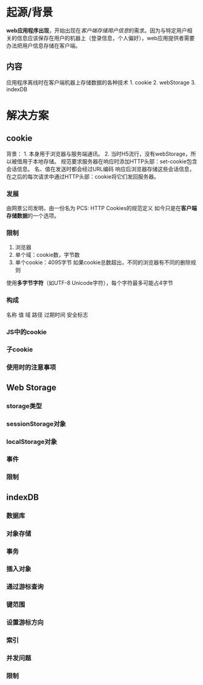 # 起源/背景
**web应用程序出现**，开始出现在*客户端存储用户信息*的需求。因为与特定用户相关的信息应该保存在用户的机器上（登录信息，个人偏好），web应用提供者需要办法把用户信息存储在客户端。
## 内容
应用程序离线时在客户端机器上存储数据的各种技术
	1. cookie
	2. webStorage
	3. indexDB
# 解决方案
## cookie
背景：
	1. 本身用于浏览器与服务端通讯。
	2. 当时H5流行，没有webStorage，所以被借用于本地存储。
规范要求服务器在响应时添加HTTP头部：set-cookie包含会话信息。
	名、值在发送时都会经过URL编码
响应后浏览器存储这些会话信息，在之后的每次请求中通过HTTP头部：cookie将它们发回服务器。
### 发展
由网景公司发明，由一份名为 PCS: HTTP Cookies的规范定义
如今只是在**客户端存储数据**的一个选项。
### 限制
1. 浏览器
2. 单个域：cookie数，字节数
3. 单个cookie：4095字节
如果cookie总数超出，不同的浏览器有不同的删除规则

使用**多字节字符**（如UTF-8 Unicode字符），每个字符最多可能占4字节
### 构成
名称
值
域
路径
过期时间
安全标志
### JS中的cookie
### 子cookie
### 使用时的注意事项
## Web Storage
### storage类型
### sessionStorage对象
### localStorage对象
### 事件
### 限制
## indexDB
### 数据库
### 对象存储
### 事务
### 插入对象
### 通过游标查询
### 键范围
### 设置游标方向
### 索引
### 并发问题
### 限制
